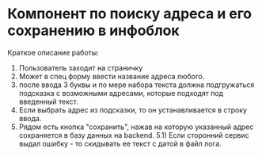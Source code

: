 # Компонент по поиску адреса и его сохранению в инфоблок
Краткое описание работы:
1) Пользователь заходит на страничку
2) Может в спец форму ввести название адреса любого.
3) после ввода 3 буквы и по мере набора текста должна подгружаться подсказка с возможными адресами, которые подходят под введенный текст.
4) Если выбрать адрес из подсказки, то он устанавливается в строку ввода.
5) Рядом есть кнопка "сохранить", нажав на которую указанный адрес сохраняется в базу данных на backend. 
5.1) Если сторонний сервис выдал ошибку - то скидывать ее текст с датой в файл лога. 
